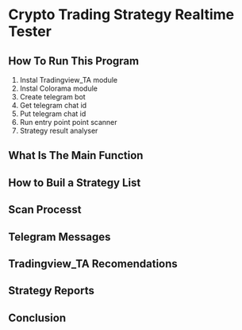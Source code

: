 # Crypto Trading Strategy Realtime Tester #

## How To Run This Program ##
1. Instal Tradingview_TA module 
2. Instal Colorama module
3. Create telegram bot
4. Get telegram chat id
5. Put telegram chat id
6. Run entry point point scanner
7. Strategy result analyser
## What Is The Main Function ##
## How to Buil a Strategy List ##
## Scan Processt ##
## Telegram Messages ##
## Tradingview_TA Recomendations ##
## Strategy Reports ##
## Conclusion ##



